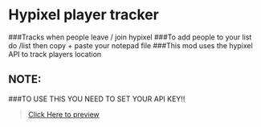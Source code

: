 # Hypixel player tracker
###Tracks when people leave / join hypixel
###To add people to your list do /list then copy + paste your notepad file 
###This mod uses the hypixel API to track players location

## NOTE:
###TO USE THIS YOU NEED TO SET YOUR API KEY!!

<blockquote class="imgur-embed-pub" lang="en" data-id="a/ebRWsTZ"  ><a href="//imgur.com/a/ebRWsTZ">Click Here to preview</a></blockquote><script async src="//s.imgur.com/min/embed.js" charset="utf-8"></script>
